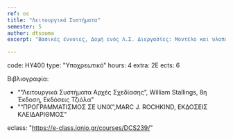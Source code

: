 ```yaml
---
ref: os
title: "Λειτουργικά Συστήματα"
semester: 5
author: dtsouma
excerpt: "Βασικές έννοιες, Δομή ενός Λ.Σ. Διεργασίες: Μοντέλο και υλοποίηση διεργασιών, Διαδιεργασιακή επικοινωνία, Χρονοπρογραμματισμός διεργασιών. Συστήματα Διαχείρισης Μνήμης, Εναλλαγή, Κατάτμηση σε σταθερά και μεταβλητά τμήματα, τεχνικές ελέγχου μεταβολών της μνήμης, Ιδεατή Μνήμη, Σελιδοποίηση, Αλγόριθμοι Αντικατάστασης Σελίδων, Μοντελοποίηση Αλγορίθμων. Συστήματα Αρχείων: Αρχεία και Κατάλογοι. Αδιέξοδα: Ανίχνευση και Επανόρθωση, Αποφυγή, Πρόληψη. Εργαστηριακά, θα ασχοληθούμε με λειτουργικό σύστημα Unix, βασικές εντολές και προγραμματισμό στο περιβάλλον του σε όλα τα παραπάνω θέματα."

---
```


code: ΗΥ400
type: "Υποχρεωτικό"
hours: 4
extra: 2Ε
ects: 6

Βιβλιογραφία: 
  - ““Λειτουργικά Συστήματα Αρχές Σχεδίασης”, William Stallings, 8η Έκδοση, Εκδόσεις Τζιόλα"
  - "“ΠΡΟΓΡΑΜΜΑΤΙΣΜΟΣ ΣΕ UNIX”,MARC J. ROCHKIND, ΕΚΔΟΣΕΙΣ ΚΛΕΙΔΑΡΙΘΜΟΣ"
  
eclass: "https://e-class.ionio.gr/courses/DCS239/"
